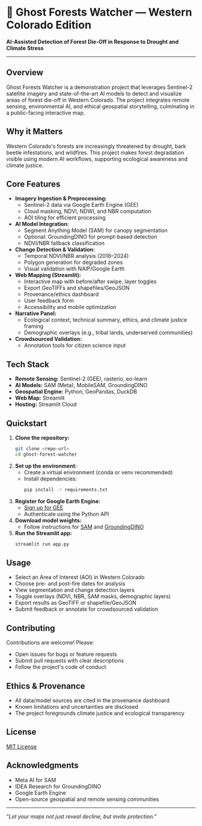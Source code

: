# 🌲 Ghost Forests Watcher — Western Colorado Edition

**AI-Assisted Detection of Forest Die-Off in Response to Drought and Climate Stress**

---

## Overview

Ghost Forests Watcher is a demonstration project that leverages Sentinel-2 satellite imagery and state-of-the-art AI models to detect and visualize areas of forest die-off in Western Colorado. The project integrates remote sensing, environmental AI, and ethical geospatial storytelling, culminating in a public-facing interactive map.

## Why it Matters

Western Colorado's forests are increasingly threatened by drought, bark beetle infestations, and wildfires. This project makes forest degradation visible using modern AI workflows, supporting ecological awareness and climate justice.

## Core Features

- **Imagery Ingestion & Preprocessing:**
  - Sentinel-2 data via Google Earth Engine (GEE)
  - Cloud masking, NDVI, NDWI, and NBR computation
  - AOI tiling for efficient processing
- **AI Model Integration:**
  - Segment Anything Model (SAM) for canopy segmentation
  - Optional: GroundingDINO for prompt-based detection
  - NDVI/NBR fallback classification
- **Change Detection & Validation:**
  - Temporal NDVI/NBR analysis (2018–2024)
  - Polygon generation for degraded zones
  - Visual validation with NAIP/Google Earth
- **Web Mapping (Streamlit):**
  - Interactive map with before/after swipe, layer toggles
  - Export GeoTIFFs and shapefiles/GeoJSON
  - Provenance/ethics dashboard
  - User feedback form
  - Accessibility and mobile optimization
- **Narrative Panel:**
  - Ecological context, technical summary, ethics, and climate justice framing
  - Demographic overlays (e.g., tribal lands, underserved communities)
- **Crowdsourced Validation:**
  - Annotation tools for citizen science input

## Tech Stack

- **Remote Sensing:** Sentinel-2 (GEE), rasterio, eo-learn
- **AI Models:** SAM (Meta), MobileSAM, GroundingDINO
- **Geospatial Engine:** Python, GeoPandas, DuckDB
- **Web Map:** Streamlit
- **Hosting:** Streamlit Cloud

## Quickstart

1. **Clone the repository:**
   ```bash
   git clone <repo-url>
   cd ghost-forest-watcher
   ```
2. **Set up the environment:**
   - Create a virtual environment (conda or venv recommended)
   - Install dependencies:
     ```bash
     pip install -r requirements.txt
     ```
3. **Register for Google Earth Engine:**
   - [Sign up for GEE](https://earthengine.google.com/)
   - Authenticate using the Python API
4. **Download model weights:**
   - Follow instructions for [SAM](https://github.com/facebookresearch/segment-anything) and [GroundingDINO](https://github.com/IDEA-Research/GroundingDINO)
5. **Run the Streamlit app:**
   ```bash
   streamlit run app.py
   ```

## Usage

- Select an Area of Interest (AOI) in Western Colorado
- Choose pre- and post-fire dates for analysis
- View segmentation and change detection layers
- Toggle overlays (NDVI, NBR, SAM masks, demographic layers)
- Export results as GeoTIFF or shapefile/GeoJSON
- Submit feedback or annotate for crowdsourced validation

## Contributing

Contributions are welcome! Please:
- Open issues for bugs or feature requests
- Submit pull requests with clear descriptions
- Follow the project's code of conduct

## Ethics & Provenance

- All data/model sources are cited in the provenance dashboard
- Known limitations and uncertainties are disclosed
- The project foregrounds climate justice and ecological transparency

## License

[MIT License](LICENSE)

## Acknowledgments

- Meta AI for SAM
- IDEA Research for GroundingDINO
- Google Earth Engine
- Open-source geospatial and remote sensing communities

---

*"Let your maps not just reveal decline, but invite protection."* 